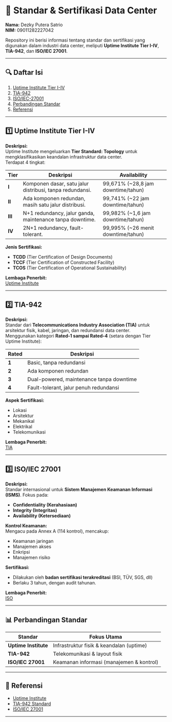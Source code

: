 # 📘 Standar & Sertifikasi Data Center
**Nama:** Dezky Putera Satrio  
**NIM:** 09011282227042  

Repository ini berisi informasi tentang standar dan sertifikasi yang digunakan dalam industri data center, meliputi **Uptime Institute Tier I-IV**, **TIA-942**, dan **ISO/IEC 27001**.

---

## 🔍 Daftar Isi
1. [Uptime Institute Tier I-IV](#uptime-institute-tier-i-iv)
2. [TIA-942](#tia-942)
3. [ISO/IEC-27001](#isoiec-27001)
4. [Perbandingan Standar](#perbandingan-standar)
5. [Referensi](#referensi)

---

## 1️⃣ Uptime Institute Tier I-IV
**Deskripsi:**  
Uptime Institute mengeluarkan **Tier Standard: Topology** untuk mengklasifikasikan keandalan infrastruktur data center.  
Terdapat 4 tingkat:  

| Tier  | Deskripsi | Availability |
|-------|-----------|-------------|
| **I** | Komponen dasar, satu jalur distribusi, tanpa redundansi. | 99,671% (~28,8 jam downtime/tahun) |
| **II** | Ada komponen redundan, masih satu jalur distribusi. | 99,741% (~22 jam downtime/tahun) |
| **III** | N+1 redundancy, jalur ganda, maintenance tanpa downtime. | 99,982% (~1,6 jam downtime/tahun) |
| **IV** | 2N+1 redundancy, fault-tolerant. | 99,995% (~26 menit downtime/tahun) |

**Jenis Sertifikasi:**
- **TCDD** (Tier Certification of Design Documents)
- **TCCF** (Tier Certification of Constructed Facility)
- **TCOS** (Tier Certification of Operational Sustainability)

**Lembaga Penerbit:**  
[Uptime Institute](https://uptimeinstitute.com/)

---

## 2️⃣ TIA-942
**Deskripsi:**  
Standar dari **Telecommunications Industry Association (TIA)** untuk arsitektur fisik, kabel, jaringan, dan redundansi data center.  
Menggunakan kategori **Rated-1 sampai Rated-4** (setara dengan Tier Uptime Institute):

| Rated | Deskripsi |
|-------|-----------|
| **1** | Basic, tanpa redundansi |
| **2** | Ada komponen redundan |
| **3** | Dual-powered, maintenance tanpa downtime |
| **4** | Fault-tolerant, jalur penuh redundansi |

**Aspek Sertifikasi:**  
- Lokasi
- Arsitektur
- Mekanikal
- Elektrikal
- Telekomunikasi

**Lembaga Penerbit:**  
[TIA](https://www.tiaonline.org/)

---

## 3️⃣ ISO/IEC 27001
**Deskripsi:**  
Standar internasional untuk **Sistem Manajemen Keamanan Informasi (ISMS)**. Fokus pada:
- **Confidentiality (Kerahasiaan)**
- **Integrity (Integritas)**
- **Availability (Ketersediaan)**

**Kontrol Keamanan:**  
Mengacu pada Annex A (114 kontrol), mencakup:
- Keamanan jaringan
- Manajemen akses
- Enkripsi
- Manajemen risiko

**Sertifikasi:**  
- Dilakukan oleh **badan sertifikasi terakreditasi** (BSI, TÜV, SGS, dll)
- Berlaku 3 tahun, dengan audit tahunan.

**Lembaga Penerbit:**  
[ISO](https://www.iso.org/)

---

## 📊 Perbandingan Standar
| Standar             | Fokus Utama                                  |
|----------------------|---------------------------------------------|
| **Uptime Institute** | Infrastruktur fisik & keandalan (uptime)   |
| **TIA-942**          | Telekomunikasi & layout fisik              |
| **ISO/IEC 27001**    | Keamanan informasi (manajemen & kontrol)   |

---

## 🔗 Referensi
- [Uptime Institute](https://uptimeinstitute.com/)
- [TIA-942 Standard](https://www.tiaonline.org/)
- [ISO/IEC 27001](https://www.iso.org/isoiec-27001-information-security.html)

---

